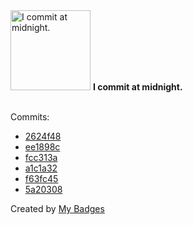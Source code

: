 <img src="https://my-badges.github.io/my-badges/midnight-commits.png" alt="I commit at midnight." title="I commit at midnight." width="128">
<strong>I commit at midnight.</strong>
<br><br>

Commits:

- <a href="https://github.com/andypiper/fivebyfive/commit/2624f481495db10e188d6f7f68420d1a7602a9f8">2624f48</a>
- <a href="https://github.com/andypiper/fivebyfive/commit/ee1898c7e94e8d631e329d411c78abad93471d06">ee1898c</a>
- <a href="https://github.com/andypiper/fivebyfive/commit/fcc313a17dd60e4eca2783c00a135f4a6228eb61">fcc313a</a>
- <a href="https://github.com/andypiper/fivebyfive/commit/a1c1a3206163d4291a906f15b7311a475ce484b3">a1c1a32</a>
- <a href="https://github.com/andypiper/explore/commit/f63fc452df4648524af157235c7229e710eb8842">f63fc45</a>
- <a href="https://github.com/andypiper/hubot-cf/commit/5a203085a5b4642f664eb1264236efb955d12d04">5a20308</a>


Created by <a href="https://github.com/my-badges/my-badges">My Badges</a>